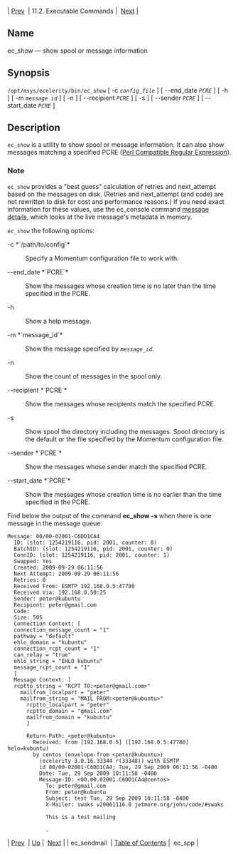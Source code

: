 | [Prev](executable.ec_sendmail)  | 11.2. Executable Commands |  [Next](executable.ec_spp.php) |

<a name="executable.ec_show"></a>
## Name

ec_show — show spool or message information

## Synopsis

`/opt/msys/ecelerity/bin/ec_show` [ -c *`config_file`* ] [ --end_date *`PCRE`* ] [ -h ] [ -m *`message id`*     ] [ -n ] [ --recipient *`PCRE`* ] [ -s ] [ --sender *`PCRE`* ] [ --start_date *`PCRE`* ]

<a name="idp14112128"></a>
## Description

`ec_show` is a utility to show spool or message information. It can also show messages matching a specified PCRE ([Perl Compatible Regular Expression](http://www.pcre.org/)).

### Note

`ec_show` provides a "best guess" calculation of retries and next_attempt based on the messages on disk. (Retries and next_attempt (and code) are not rewritten to disk for cost and performance reasons.) If you need exact information for these values, use the ec_console command [message details](console_commands.message_details "message details"), which looks at the live message's metadata in memory.

`ec_show` the following options:

<dl className="variablelist">

<dt>-c *`/path/to/config`*</dt>

<dd>

Specify a Momentum configuration file to work with.

</dd>

<dt>--end_date *`PCRE`*</dt>

<dd>

Show the messages whose creation time is no later than the time specified in the PCRE.

</dd>

<dt>-h</dt>

<dd>

Show a help message.

</dd>

<dt>-m *`message_id`*</dt>

<dd>

Show the message specified by *`message_id`*.

</dd>

<dt>-n</dt>

<dd>

Show the count of messages in the spool only.

</dd>

<dt>--recipient *`PCRE`*</dt>

<dd>

Show the messages whose recipients match the specified PCRE.

</dd>

<dt>-s</dt>

<dd>

Show spool the directory including the messages. Spool directory is the default or the file specified by the Momentum configuration file.

</dd>

<dt>--sender *`PCRE`*</dt>

<dd>

Show the messages whose sender match the specified PCRE.

</dd>

<dt>--start_date *`PCRE`*</dt>

<dd>

Show the messages whose creation time is no earlier than the time specified in the PCRE.

</dd>

</dl>

Find below the output of the command **ec_show -s**    when there is one message in the message queue:

```
Message: 00/00-02001-C6DD1CA4
  ID: (slot: 1254219116, pid: 2001, counter: 0)
  BatchID: (slot: 1254219116, pid: 2001, counter: 0)
  ConnID: (slot: 1254219116, pid: 2001, counter: 1)
  Swapped: Yes
  Created: 2009-09-29 06:11:56
  Next Attempt: 2009-09-29 06:11:56
  Retries: 0
  Received From: ESMTP 192.168.0.5:47780
  Received Via: 192.168.0.50:25
  Sender: peter@kubuntu
  Recipient: peter@gmail.com
  Code:
  Size: 505
  Connection Context: [
  connection_message_count = "1"
  pathway = "default"
  ehlo_domain = "kubuntu"
  connection_rcpt_count = "1"
  can_relay = "true"
  ehlo_string = "EHLO kubuntu"
  message_rcpt_count = "1"
  ]
  Message Context: [
  rcptto_string = "RCPT TO:<peter@gmail.com>"
    mailfrom_localpart = "peter"
    mailfrom_string = "MAIL FROM:<peter@kubuntu>"
      rcptto_localpart = "peter"
      rcptto_domain = "gmail.com"
      mailfrom_domain = "kubuntu"
      ]

      Return-Path: <peter@kubuntu>
        Received: from [192.168.0.5] ([192.168.0.5:47780] helo=kubuntu)
        by centos (envelope-from <peter@kubuntu>)
          (ecelerity 3.0.16.33344 r(33348)) with ESMTP
          id 00/00-02001-C6DD1CA4; Tue, 29 Sep 2009 06:11:56 -0400
          Date: Tue, 29 Sep 2009 10:11:58 -0400
          Message-ID: <00.00.02001.C6DD1CA4@centos>
            To: peter@gmail.com
            From: peter@kubuntu
            Subject: test Tue, 29 Sep 2009 10:11:58 -0400
            X-Mailer: swaks v20061116.0 jetmore.org/john/code/#swaks

            This is a test mailing

            .
```

| [Prev](executable.ec_sendmail)  | [Up](exe.commands.details.php) |  [Next](executable.ec_spp.php) |
| ec_sendmail  | [Table of Contents](index) |  ec_spp |
